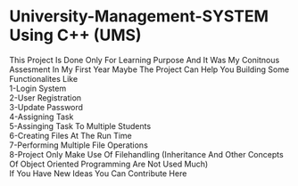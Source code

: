 # University-Management-SYSTEM Using C++ (UMS)
This Project Is Done Only For Learning Purpose And It Was My Conitnous Assesment In My First Year Maybe The Project Can Help You Building Some Functionalites Like<br>
1-Login System<br>
2-User Registration <br>
3-Update Password<br>
4-Assigning Task <br>
5-Assinging Task To Multiple Students<br>
6-Creating Files At The Run Time<br>
7-Performing Multiple File Operations<br>
8-Project Only Make Use Of Filehandling (Inheritance And Other Concepts Of Object Oriented Programming Are Not Used Much)<br>
If You Have New Ideas You Can Contribute Here 
